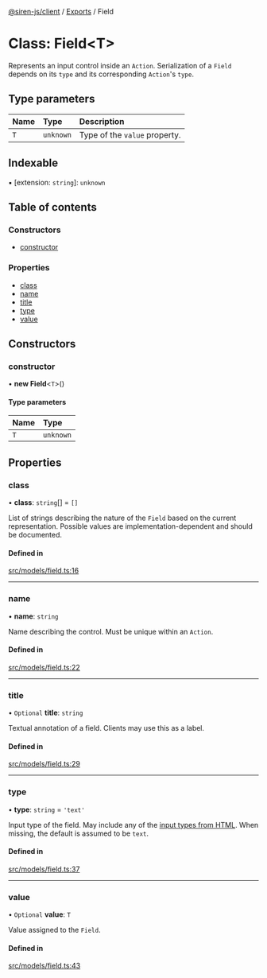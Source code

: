 [@siren-js/client](../README.md) / [Exports](../modules.md) / Field

# Class: Field<T\>

Represents an input control inside an `Action`. Serialization of a `Field` depends on its `type` and its
corresponding `Action`'s `type`.

## Type parameters

| Name | Type | Description |
| :------ | :------ | :------ |
| `T` | `unknown` | Type of the `value` property. |

## Indexable

▪ [extension: `string`]: `unknown`

## Table of contents

### Constructors

- [constructor](Field.md#constructor)

### Properties

- [class](Field.md#class)
- [name](Field.md#name)
- [title](Field.md#title)
- [type](Field.md#type)
- [value](Field.md#value)

## Constructors

### constructor

• **new Field**<`T`\>()

#### Type parameters

| Name | Type |
| :------ | :------ |
| `T` | `unknown` |

## Properties

### class

• **class**: `string`[] = `[]`

List of strings describing the nature of the `Field` based on the current representation. Possible values are
implementation-dependent and should be documented.

#### Defined in

[src/models/field.ts:16](https://github.com/siren-js/client/blob/f21a3b1/src/models/field.ts#L16)

___

### name

• **name**: `string`

Name describing the control. Must be unique within an `Action`.

#### Defined in

[src/models/field.ts:22](https://github.com/siren-js/client/blob/f21a3b1/src/models/field.ts#L22)

___

### title

• `Optional` **title**: `string`

Textual annotation of a field. Clients may use this as a label.

#### Defined in

[src/models/field.ts:29](https://github.com/siren-js/client/blob/f21a3b1/src/models/field.ts#L29)

___

### type

• **type**: `string` = `'text'`

Input type of the field. May include any of the [input types from HTML](https://html.spec.whatwg.org/multipage/input.html#attr-input-type).
When missing, the default is assumed to be `text`.

#### Defined in

[src/models/field.ts:37](https://github.com/siren-js/client/blob/f21a3b1/src/models/field.ts#L37)

___

### value

• `Optional` **value**: `T`

Value assigned to the `Field`.

#### Defined in

[src/models/field.ts:43](https://github.com/siren-js/client/blob/f21a3b1/src/models/field.ts#L43)
